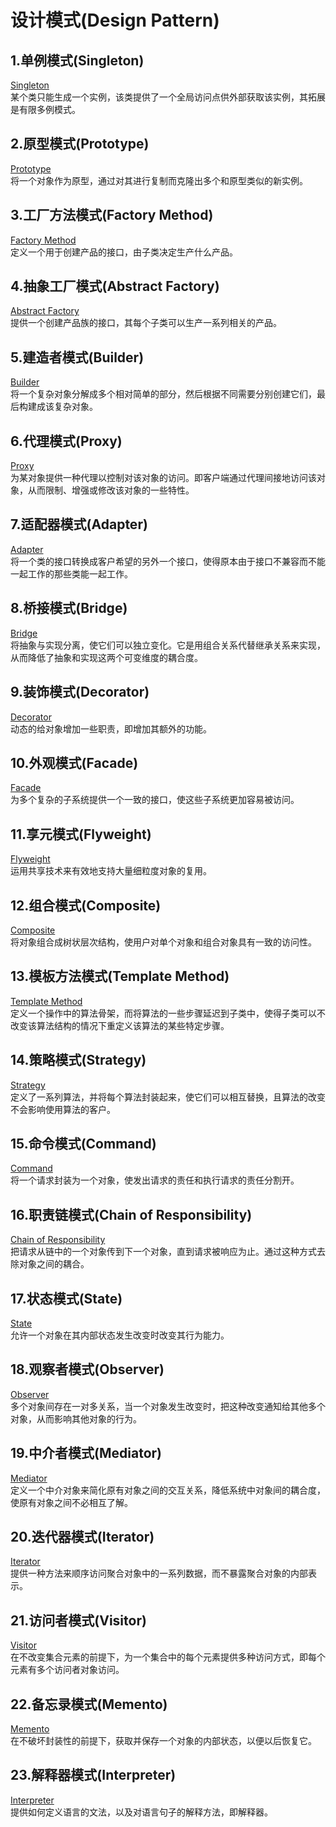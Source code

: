 # 设计模式(Design Pattern)

## 1.单例模式(Singleton)
[Singleton](docs/singleton-readme.md)
<br/>
某个类只能生成一个实例，该类提供了一个全局访问点供外部获取该实例，其拓展是有限多例模式。

## 2.原型模式(Prototype)
[Prototype](docs/prototype-readme.md)
<br/>
将一个对象作为原型，通过对其进行复制而克隆出多个和原型类似的新实例。

## 3.工厂方法模式(Factory Method)
[Factory Method](docs/factory_method-readme.md)
<br/>
定义一个用于创建产品的接口，由子类决定生产什么产品。

## 4.抽象工厂模式(Abstract Factory)
[Abstract Factory](docs/abstract_factory-readme.md)
<br/>
提供一个创建产品族的接口，其每个子类可以生产一系列相关的产品。

## 5.建造者模式(Builder)
[Builder](docs/builder-readme.md)
<br/>
将一个复杂对象分解成多个相对简单的部分，然后根据不同需要分别创建它们，最后构建成该复杂对象。

## 6.代理模式(Proxy)
[Proxy](docs/proxy-readme.md)
<br/>
为某对象提供一种代理以控制对该对象的访问。即客户端通过代理间接地访问该对象，从而限制、增强或修改该对象的一些特性。

## 7.适配器模式(Adapter)
[Adapter](docs/adapter-readme.md)
<br/>
将一个类的接口转换成客户希望的另外一个接口，使得原本由于接口不兼容而不能一起工作的那些类能一起工作。

## 8.桥接模式(Bridge)
[Bridge](docs/bridge-readme.md)
<br/>
将抽象与实现分离，使它们可以独立变化。它是用组合关系代替继承关系来实现，从而降低了抽象和实现这两个可变维度的耦合度。

## 9.装饰模式(Decorator)
[Decorator](docs/decorator-readme.md)
<br/>
动态的给对象增加一些职责，即增加其额外的功能。

## 10.外观模式(Facade)
[Facade](docs/facade-readme.md)
<br/>
为多个复杂的子系统提供一个一致的接口，使这些子系统更加容易被访问。

## 11.享元模式(Flyweight)
[Flyweight](docs/flyweight-readme.md)
<br/>
运用共享技术来有效地支持大量细粒度对象的复用。

## 12.组合模式(Composite)
[Composite](docs/composite-readme.md)
<br/>
将对象组合成树状层次结构，使用户对单个对象和组合对象具有一致的访问性。

## 13.模板方法模式(Template Method)
[Template Method](docs/template_method-readme.md)
<br/>
定义一个操作中的算法骨架，而将算法的一些步骤延迟到子类中，使得子类可以不改变该算法结构的情况下重定义该算法的某些特定步骤。

## 14.策略模式(Strategy)
[Strategy](docs/strategy-readme.md)
<br/>
定义了一系列算法，并将每个算法封装起来，使它们可以相互替换，且算法的改变不会影响使用算法的客户。

## 15.命令模式(Command)
[Command](docs/command-readme.md)
<br/>
将一个请求封装为一个对象，使发出请求的责任和执行请求的责任分割开。

## 16.职责链模式(Chain of Responsibility)
[Chain of Responsibility](docs/chain_of_responsibility-readme.md)
<br/>
把请求从链中的一个对象传到下一个对象，直到请求被响应为止。通过这种方式去除对象之间的耦合。

## 17.状态模式(State)
[State](docs/state-readme.md)
<br/>
允许一个对象在其内部状态发生改变时改变其行为能力。

## 18.观察者模式(Observer)
[Observer](docs/observer-readme.md)
<br/>
多个对象间存在一对多关系，当一个对象发生改变时，把这种改变通知给其他多个对象，从而影响其他对象的行为。


## 19.中介者模式(Mediator)
[Mediator](docs/mediator-readme.md)
<br/>
定义一个中介对象来简化原有对象之间的交互关系，降低系统中对象间的耦合度，使原有对象之间不必相互了解。

## 20.迭代器模式(Iterator)
[Iterator](docs/iterator-readme.md)
<br/>
提供一种方法来顺序访问聚合对象中的一系列数据，而不暴露聚合对象的内部表示。

## 21.访问者模式(Visitor)
[Visitor](docs/visitor-readme.md)
<br/>
在不改变集合元素的前提下，为一个集合中的每个元素提供多种访问方式，即每个元素有多个访问者对象访问。

## 22.备忘录模式(Memento)
[Memento](docs/memento-readme.md)
<br/>
在不破坏封装性的前提下，获取并保存一个对象的内部状态，以便以后恢复它。

## 23.解释器模式(Interpreter)
[Interpreter](docs/interpreter-readme.md)
<br/>
提供如何定义语言的文法，以及对语言句子的解释方法，即解释器。